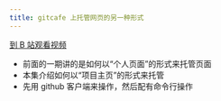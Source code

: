 ```yaml
---
title: gitcafe 上托管网页的另一种形式
---
```


[到 B 站观看视频](https://www.bilibili.com/video/BV1st4y1U7sk)

- 前面的一期讲的是如何以“个人页面”的形式来托管页面
- 本集介绍如何以“项目主页”的形式来托管
- 先用 github 客户端来操作，然后配有命令行操作
